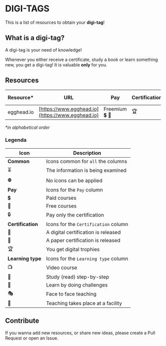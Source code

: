 # DIGI-TAGS

This is a list of resources to obtain your **digi-tag**!

## What is a digi-tag?

A digi-tag is your need of knowledge!

Whenever you either receive a certificate, study a book or learn something new, you get a digi-tag!
It is valuable **only** for you.

## Resources

| Resource* | URL | Pay  | Certification | Learning type |
| ------- | --- | ---- | ------------- | ------------- |
| egghead.io | [https://www.egghead.io](https://www.egghead.io) | Freemium :heavy_dollar_sign: :gift: | :trophy: | :tv: :walking:

_*in alphabetical order_

### Legenda

| Icon                     | Description                             |
| ------------------------ | --------------------------------------- |
| **Common**               | Icons common for `all` the columns      |
| :hourglass_flowing_sand: | The information is being examined       |
| :no_entry:               | No icons can be applied                 |
| **Pay**                  | Icons for the `Pay` column              |
| :heavy_dollar_sign:      | Paid courses                            |
| :gift:                   | Free courses                            |
| :lock:                   | Pay only the certification              |
| **Certification**        | Icons for the `Certification` column    |
| :scroll:                 | A digital certification is released     |
| :pencil:                 | A paper certification is released       |
| :trophy:                 | You get digital trophies                |
| **Learning type**        | Icons for the `Learning type` column    |
| :tv:                     | Video course                            |
| :walking:                | Study (read) step-by-step               | 
| :space_invader:          | Learn by doing challenges               |
| :performing_arts:        | Face to face teaching                   |
| :school:                 | Teaching takes place at a facility      |

## Contribute

If you wanna add new resources, or share new ideas, please create a Pull Request or open an Issue.
